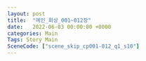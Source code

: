 ```yaml
---
layout: post
title:  "메인_회상_001~012장"
date:   2022-06-03 00:00:00 +0000
categories: Main
Tags: Story Main
SceneCode: ["scene_skip_cp001-012_q1_s10"]
---
```


